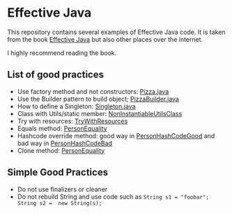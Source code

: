 # Effective Java

This repository contains several examples of Effective Java code.
It is taken from the book [Effective Java](https://www.amazon.com/Effective-Java-Joshua-Bloch/dp/0134685997) but also other places over the internet.

I highly recommend reading the book.



## List of good practices


 - Use factory method and not constructors: [Pizza.java](src/org/gunnm/java/effective/Pizza.java)
 - Use the Builder pattern to build object; [PizzaBuilder.java](src/org/gunnm/java/effective/PizzaBuilder.java)
 - How to define a Singleton: [Singleton.java](src/org/gunnm/java/effective/Singleton.java)
 - Class with Utils/static member: [NonInstantiableUtilsClass](src/org/gunnm/java/effective/NonInstantiableUtilsClass.java)
 - Try with resources: [TryWithResources](src/org/gunnm/java/effective/TryWithResources.java)
 - Equals method: [PersonEquality](src/org/gunnm/java/effective/PersonEquality.java)
 - Hashcode override method: good way in [PersonHashCodeGood](src/org/gunnm/java/effective/PersonHashCodeGood.java) and bad way in [PersonHashCodeBad](src/org/gunnm/java/effective/PersonHashCodeBad.java)
 - Clone method: [PersonEquality](src/org/gunnm/java/effective/PersonEquality.java)
 
 ## Simple Good Practices
 
  - Do not use finalizers or cleaner
  - Do not rebuild String and use code such as `String s1 = "foobar"; String s2 =  new String(s);`